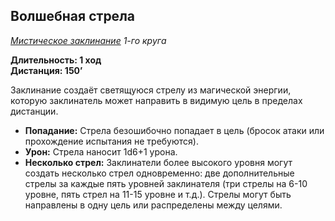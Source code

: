 ## Волшебная стрела

*[Мистическое заклинание](../arcane.md) 1-го круга*

**Длительность: 1 ход**<br>
**Дистанция: 150’**

Заклинание создаёт светящуюся стрелу из магической энергии, которую заклинатель может направить в видимую цель в пределах дистанции.

- **Попадание:** Стрела безошибочно попадает в цель (бросок атаки или прохождение испытания не требуются).
- **Урон:** Стрела наносит 1d6+1 урона.
- **Несколько стрел:** Заклинатели более высокого уровня могут создать несколько стрел одновременно: две дополнительные стрелы за каждые пять уровней заклинателя (три стрелы на 6-10 уровне, пять стрел на 11-15 уровне и т.д.). Стрелы могут быть направлены в одну цель или распределены между целями.
